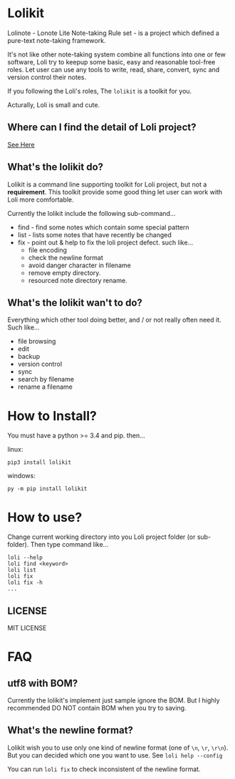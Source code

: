 # Lolikit

Lolinote - Lonote Lite Note-taking Rule set - is a project which defined a pure-text note-taking framework.

It's not like other note-taking system combine all functions into one or few software, Loli try to keepup some basic, easy and reasonable tool-free roles. Let user can use any tools to write, read, share, convert, sync and version control their notes.

If you following the Loli's roles, The `lolikit` is a toolkit for you.

Acturally, Loli is small and cute.



## Where can I find the detail of Loli project?

[See Here](https://bitbucket.org/civalin/lolinote/wiki)



## What's the lolikit do?

Lolikit is a command line supporting toolkit for Loli project, but not a **requirement**. This toolkit provide some good thing let user can work with Loli more comfortable.

Currently the lolikit include the following sub-command...

* find - find some notes which contain some special pattern
* list - lists some notes that have recently be changed
* fix  - point out & help to fix the loli project defect. such like...
    * file encoding
    * check the newline format
    * avoid danger character in filename
    * remove empty directory.
    * resourced note directory rename.



## What's the lolikit wan't to do?

Everything which other tool doing better, and / or not really often need it. Such like...

* file browsing
* edit
* backup
* version control
* sync
* search by filename
* rename a filename



# How to Install?

You must have a python >= 3.4 and pip. then...

linux:

    pip3 install lolikit

windows:

    py -m pip install lolikit



# How to use?

Change current working directory into you Loli project folder (or sub-folder). Then type command like... 

    loli --help
    loli find <keyword>
    loli list
    loli fix
    loli fix -h
    ...



## LICENSE

MIT LICENSE



# FAQ

## utf8 with BOM?

Currently the lolikit's implement just sample ignore the BOM. But I highly recommended DO NOT contain BOM when you try to saving.



## What's the newline format?

Lolikit wish you to use only one kind of newline format (one of `\n`, `\r`, `\r\n`). But you can decided which one you want to use. See `loli help --config`

You can run `loli fix` to check inconsistent of the newline format.
